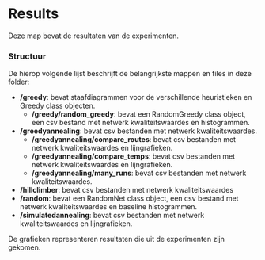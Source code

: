 # Results
Deze map bevat de resultaten van de experimenten.

### Structuur
De hierop volgende lijst beschrijft de belangrijkste mappen en files in deze folder:

- **/greedy**: bevat staafdiagrammen voor de verschillende heuristieken en Greedy class objecten.
  - **/greedy/random_greedy**: bevat een RandomGreedy class object, een csv bestand met netwerk kwaliteitswaardes en histogrammen.
- **/greedyannealing**: bevat csv bestanden met netwerk kwaliteitswaardes.
  - **/greedyannealing/compare_routes**:  bevat csv bestanden met netwerk kwaliteitswaardes en lijngrafieken.
  - **/greedyannealing/compare_temps**:  bevat csv bestanden met netwerk kwaliteitswaardes en lijngrafieken.
  - **/greedyannealing/many_runs**:  bevat csv bestanden met netwerk kwaliteitswaardes.
- **/hillclimber**: bevat csv bestanden met netwerk kwaliteitswaardes
- **/random**: bevat een RandomNet class object, een csv bestand met netwerk kwaliteitswaardes en baseline histogrammen.
- **/simulatedannealing**: bevat csv bestanden met netwerk kwaliteitswaardes en lijngrafieken.

De grafieken representeren resultaten die uit de experimenten zijn gekomen.